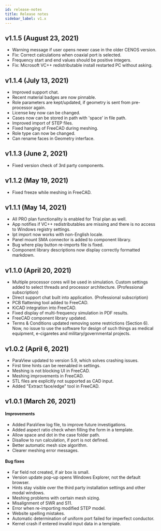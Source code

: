 ```yaml
---
id: release-notes
title: Release notes
sidebar_label: v1.x
---
```


## v1.1.5 (August 23, 2021)

* Warning message if user opens newer case in the older CENOS version.
* Fix: Correct calculations when coaxial port is selected.
* Frequency start and end values should be positive integers.
* Fix: Microsoft VC++ redistributable install restarted PC without asking.

## v1.1.4 (July 13, 2021)

* Improved support chat.
* Recent material badges are now pinnable. 
* Role parameters are kept/updated, if geometry is sent from pre-processor again. 
* License key now can be changed.
* Cases now can be stored in path with 'space' in file path.
* Improved import of STEP files. 
* Fixed hanging of FreeCAD during meshing. 
* Role type can now be changed.
* Can rename faces in Geometry interface.

## v1.1.3 (June 2, 2021)

* Fixed version check of 3rd party components.

## v1.1.2 (May 19, 2021)

* Fixed freeze while meshing in FreeCAD.

## v1.1.1 (May 14, 2021)

* All PRO plan functionality is enabled for Trial plan as well.
* App notifies if VC++ redistributables are missing and there is no access to Windows registry settings.
* Ipt import now works with non-English locale.
* Panel mount SMA connector is added to component library.
* Bug where play button re-imports file is fixed.
* Component library descriptions now display correctly formatted markdown.

## v1.1.0 (April 20, 2021)

* Multiple processor cores will be used in simulation. Custom settings added to select threads and processor architecture.  (Professional subscription)
* Direct support chat built into application. (Professional subscription)
* PCB flattening tool added to FreeCAD.
* KiCAD integration into FreeCAD.
* Fixed display of multi-frequency simulation in PDF results.
* FreeCAD component library updated.
* Terms & Conditions updated removing some restrictions (Section 6). Now, no issue to use the software for design of such things as medical equipment, e-cigaretes and military/governmental projects.



## v1.0.2 (April 6, 2021)

* ParaView updated to version 5.9, which solves crashing issues. 
* First time hints can be reenabled in settings. 
* Meshing is not blocking UI in FreeCAD.
* Meshing improvements in FreeCAD.
* STL files are explicitly not supported as CAD input. 
* Added "Extract face/edge" tool in FreeCAD.

## v1.0.1 (March 26, 2021)

#### Improvements

* Added ParaView log file, to improve future investigations.
* Added aspect ratio check when filling the form in a template.
* Allow space and dot in the case folder path.
* Disallow to run calculation, if port is not defined.
* Better automatic mesh size algorithm.
* Clearer meshing error messages.

#### Bug fixes

* Far field not created, if air box is small.
* Version update pop-up opens Windows Explorer, not the default browser.
* Hints stay visible over the third party installation settings and other modal windows.
* Meshing problems with certain mesh sizing.
* Misalignment of SWR and S11.
* Error when re-importing modified STEP model.
* Website spelling mistakes.
* Automatic determination of uniform port failed for imperfect conductor.
* Kernel crash if entered invalid input data in a template.